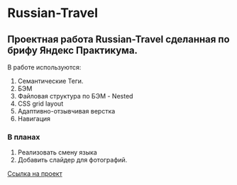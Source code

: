 # Russian-Travel 
## Проектная работа Russian-Travel сделанная по брифу Яндекс Практикума.  
В работе используются:
1. Семантические Теги.  
2. БЭМ 
3. Файловая структура по БЭМ - Nested 
4. CSS grid layout
5. Адаптивно-отзывчивая верстка 
6. Навигация  
### В планах
1. Реализовать смену языка
2. Добавить слайдер для фотографий. 

[Ссылка на проект](https://slimegang13.github.io/russian-travel/)
